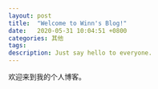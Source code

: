 ```yaml
---
layout: post
title:  "Welcome to Winn's Blog!"
date:   2020-05-31 10:04:51 +0800
categories: 其他
tags: 
description: Just say hello to everyone.
---
```


欢迎来到我的个人博客。



